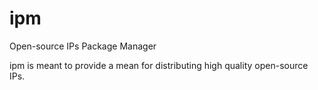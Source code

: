 # ipm
Open-source IPs Package Manager

ipm is meant to provide a mean for distributing high quality open-source IPs. 
